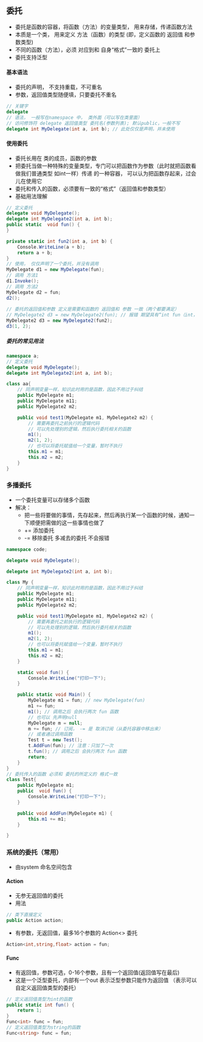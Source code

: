 ﻿## 委托
- 委托是函数的容器，将函数（方法）的变量类型， 用来存储，传递函数方法
- 本质是一个类， 用来定义 方法（函数）的类型 (即，定义函数的 返回值 和参数类型)
- 不同的函数（方法），必须 对应到和 自身“格式”一致的 委托上
- 委托支持泛型
#### 基本语法
- 委托的声明， 不支持重载，不可重名
- 参数，返回值类型随便填，只要委托不重名
```csharp
// 关键字
delegate
// 语法， 一般写在namespace 中， 类外面（可以写在类里面）
// 访问修饰符 delegate 返回值类型 委托名(参数列表); 默认public，一般不写
delegate int MyDelegate(int a, int b); // 此处仅仅是声明，并未使用
```
####  使用委托
- 委托长用在 类的成员，函数的参数
- 把委托当做一种特殊的变量类型，专门可以把函数作为参数（此时就把函数看做我们普通类型 如int一样）传递 的一种容器， 可以认为把函数存起来，过会儿在使用它
- 委托和传入的函数，必须要有一致的“格式”（返回值和参数类型）
- 基础用法理解
```csharp
// 定义委托
delegate void MyDelegate();
delegate int MyDelegate2(int a, int b);
public static  void fun() {
}

private static int fun2(int a, int b) {
    Console.WriteLine(a + b);
    return a + b;
}
// 使用， 仅仅声明了一个委托，并没有调用
MyDelegate d1 = new MyDelegate(fun);
// 调用 方法1
d1.Invoke();
// 调用 方法2
MyDelegate d2 = fun;
d2();
         
// 委托的返回值和参数 定义是需要和函数的 返回值和 参数 一致（两个都要满足）
// MyDelegate2 d3 = new MyDelegate2(fun); // 报错 期望具有“int fun（int， int）”签名的方法
MyDelegate2 d3 = new MyDelegate2(fun2);
d3(1, 2); 
```
##### 委托的常见用法
```csharp
namespace a;
// 定义委托
delegate void MyDelegate();
delegate int MyDelegate2(int a, int b);

class aa{
    // 同声明变量一样，知识此时用的是函数，因此不用过于纠结
    public MyDelegate m1;
    public MyDelegate m11;
    public MyDelegate2 m2;

    public void test1(MyDelegate m1, MyDelegate2 m2) {
        // 需要再委托之前执行的逻辑代码
        // 可以先处理别的逻辑，然后执行委托相关的函数
        m1();
        m2(1, 2);
        // 也可以将委托赋值给一个变量，暂时不执行
        this.m1 = m1;
        this.m2 = m2;
    }
}
```

### 多播委托
- 一个委托变量可以存储多个函数
- 解决：
  - 把一些将要做的事情，先存起来，然后再执行某一个函数的时候，通知一下顺便把需做的这一些事情也做了
  - += 添加委托 
  - -= 移除委托  多减去的委托 不会报错
```csharp
namespace code;

delegate void MyDelegate();

delegate int MyDelegate2(int a, int b);

class My {
    // 同声明变量一样，知识此时用的是函数，因此不用过于纠结
    public MyDelegate m1;
    public MyDelegate m11;
    public MyDelegate2 m2;

    public void test1(MyDelegate m1, MyDelegate2 m2) {
        // 需要再委托之前执行的逻辑代码
        // 可以先处理别的逻辑，然后执行委托相关的函数
        m1();
        m2(1, 2);
        // 也可以将委托赋值给一个变量，暂时不执行
        this.m1 = m1;
        this.m2 = m2;
    }

    static void fun() {
        Console.WriteLine("打印一下");
    }

    public static void Main() {
        MyDelegate m1 = fun; // new MyDelegate(fun)
        m1 += fun;
        m1(); // 调用之后 会执行两次 fun 函数
        // 也可以 先声明null
        MyDelegate m = null;
        m += fun; // 订阅， -= 是 取消订阅（从委托容器中移出来）
        // 或者通过调用函数
        Test t = new Test();
        t.AddFun(fun); // 注意：只加了一次
        t.fun(); // 调用之后 会执行两次 fun 函数
        return;
    }
}
// 委托传入的函数 必须和 委托的所定义的 格式一致
class Test{
    public MyDelegate m1;
    public  void fun() {
        Console.WriteLine("打印一下");
    }

    public void AddFun(MyDelegate m1) {
        this.m1 += m1;
    }

}
```

### 系统的委托（常用）
- 由system 命名空间包含
#### Action 
- 无参无返回值的委托
- 用法
```csharp
// 类下直接定义 
public Action action;
```
- 有参数，无返回值，最多16个参数的  Action<> 委托
```csharp
Action<int,string,float> action = fun;
```

#### Func 
- 有返回值，参数可选，0-16个参数，且有一个返回值(返回值写在最后)
- 这是一个泛型委托，内部有一个out 表示泛型参数只能作为返回值 （表示可以自定义返回值类型的委托）
```csharp
// 定义返回值类型为int的函数
public static int fun() {
    return 1;
}
Func<int> func = fun;
// 定义返回值类型为string的函数
Func<string> func = fun;

```

